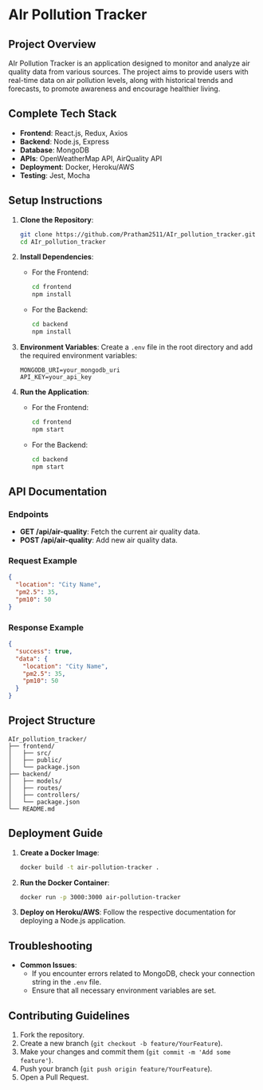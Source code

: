 # AIr Pollution Tracker

## Project Overview
AIr Pollution Tracker is an application designed to monitor and analyze air quality data from various sources. The project aims to provide users with real-time data on air pollution levels, along with historical trends and forecasts, to promote awareness and encourage healthier living.

## Complete Tech Stack
- **Frontend**: React.js, Redux, Axios
- **Backend**: Node.js, Express
- **Database**: MongoDB
- **APIs**: OpenWeatherMap API, AirQuality API
- **Deployment**: Docker, Heroku/AWS
- **Testing**: Jest, Mocha

## Setup Instructions
1. **Clone the Repository**:
   ```bash
   git clone https://github.com/Pratham2511/AIr_pollution_tracker.git
   cd AIr_pollution_tracker
   ```

2. **Install Dependencies**:
   - For the Frontend:
     ```bash
     cd frontend
     npm install
     ```

   - For the Backend:
     ```bash
     cd backend
     npm install
     ```

3. **Environment Variables**:
   Create a `.env` file in the root directory and add the required environment variables:
   ```
   MONGODB_URI=your_mongodb_uri
   API_KEY=your_api_key
   ```

4. **Run the Application**:
   - For the Frontend:
     ```bash
     cd frontend
     npm start
     ```

   - For the Backend:
     ```bash
     cd backend
     npm start
     ```

## API Documentation
### Endpoints
- **GET /api/air-quality**: Fetch the current air quality data.
- **POST /api/air-quality**: Add new air quality data.

### Request Example
```json
{
  "location": "City Name",
  "pm2.5": 35,
  "pm10": 50
}
```

### Response Example
```json
{
  "success": true,
  "data": {
    "location": "City Name",
    "pm2.5": 35,
    "pm10": 50
  }
}
```

## Project Structure
```
AIr_pollution_tracker/
├── frontend/
│   ├── src/
│   ├── public/
│   └── package.json
├── backend/
│   ├── models/
│   ├── routes/
│   ├── controllers/
│   └── package.json
└── README.md
```

## Deployment Guide
1. **Create a Docker Image**:
   ```bash
   docker build -t air-pollution-tracker .
   ```

2. **Run the Docker Container**:
   ```bash
   docker run -p 3000:3000 air-pollution-tracker
   ```

3. **Deploy on Heroku/AWS**:
   Follow the respective documentation for deploying a Node.js application.

## Troubleshooting
- **Common Issues**:
  - If you encounter errors related to MongoDB, check your connection string in the `.env` file.
  - Ensure that all necessary environment variables are set.

## Contributing Guidelines
1. Fork the repository.
2. Create a new branch (`git checkout -b feature/YourFeature`).
3. Make your changes and commit them (`git commit -m 'Add some feature'`).
4. Push your branch (`git push origin feature/YourFeature`).
5. Open a Pull Request.
